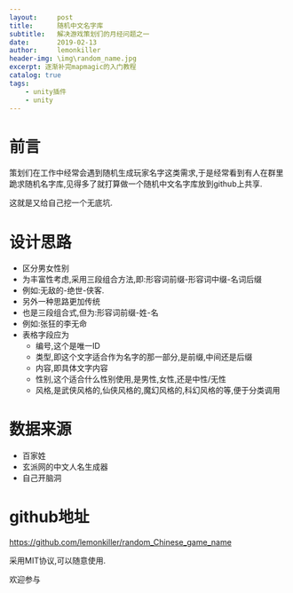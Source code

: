 ```yaml
---
layout:     post
title:      随机中文名字库
subtitle:   解决游戏策划们的月经问题之一
date:       2019-02-13
author:     lemonkiller
header-img: \img\random_name.jpg
excerpt: 逐渐补完mapmagic的入门教程
catalog: true
tags:
    - unity插件
    - unity
---
```

# 前言

策划们在工作中经常会遇到随机生成玩家名字这类需求,于是经常看到有人在群里跪求随机名字库,见得多了就打算做一个随机中文名字库放到github上共享.

这就是又给自己挖一个无底坑.

# 设计思路

- 区分男女性别
- 为丰富性考虑,采用三段组合方法,即:形容词前缀-形容词中缀-名词后缀
- 例如:无敌的-绝世-侠客.
- 另外一种思路更加传统
- 也是三段组合式,但为:形容词前缀-姓-名
- 例如:张狂的李无命
- 表格字段应为
  - 编号,这个是唯一ID
  - 类型,即这个文字适合作为名字的那一部分,是前缀,中间还是后缀
  - 内容,即具体文字内容
  - 性别,这个适合什么性别使用,是男性,女性,还是中性/无性
  - 风格,是武侠风格的,仙侠风格的,魔幻风格的,科幻风格的等,便于分类调用

# 数据来源

- 百家姓
- 玄派网的中文人名生成器
- 自己开脑洞


# github地址

https://github.com/lemonkiller/random_Chinese_game_name

采用MIT协议,可以随意使用.

欢迎参与








